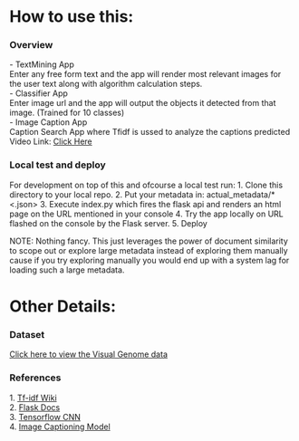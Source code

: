 <h1>How to use this:</h1>
<h3>Overview</h3>
    - TextMining App<br>
    Enter any free form text and the app will render most relevant images for the user text along with algorithm calculation steps.<br>
    - Classifier App<br>
        Enter image url and the app will output the objects it detected from that image. (Trained for 10 classes)<br>
    - Image Caption App<br>
        Caption Search App where Tfidf is ussed to analyze the captions predicted<br>
Video Link: <a href="https://youtu.be/iq54Zlbikeg"> Click Here </a>

<h3>Local test and deploy</h3>
For development on top of this and ofcourse a local test run:
  1. Clone this directory to your local repo.
  2. Put your metadata in: actual_metadata/*<.json>
  3. Execute index.py which fires the flask api and renders an html page on the URL mentioned in your console
  4. Try the app locally on URL flashed on the console by the Flask server.
  5. Deploy
  
NOTE: Nothing fancy. This just leverages the power of document similarity to scope out or explore large metadata instead of exploring them manually cause if you try exploring manually you would end up with a system lag for loading such a large metadata.

<h1>Other Details:</h1>
<h3>Dataset</h3>
<a href=""https://visualgenome.org/>Click here to view the Visual Genome data</a>
<h3>References</h3>
1. <a href="https://en.wikipedia.org/wiki/Tf%E2%80%93idf"> Tf-idf Wiki </a> <br>
2. <a href="http://flask.palletsprojects.com/en/1.1.x/"> Flask Docs </a> <br>
3. <a href="https://www.tensorflow.org/tutorials/images/cnn"> Tensorflow CNN </a><br>
4. <a href="https://github.com/tensorflow/tensorflow/blob/r1.13/tensorflow/contrib/eager/python/examples/generative_examples/image_captioning_with_attention.ipynb"> Image Captioning Model </a><br>
